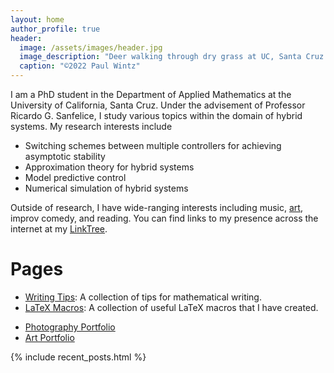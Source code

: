 ```yaml
---
layout: home
author_profile: true
header:
  image: /assets/images/header.jpg
  image_description: "Deer walking through dry grass at UC, Santa Cruz."
  caption: "©2022 Paul Wintz"
---
```


<!-- # About -->

I am a PhD student in the Department of Applied Mathematics at the University of California, Santa Cruz. Under the advisement of Professor Ricardo G. Sanfelice, I study various topics within the domain of hybrid systems. My research interests include 
- Switching schemes between multiple controllers for achieving asymptotic stability
- Approximation theory for hybrid systems
- Model predictive control
- Numerical simulation of hybrid systems

Outside of research, I have wide-ranging interests including music, [art](/art/), improv comedy, and reading. 
You can find links to my presence across the internet at my [LinkTree](https://linktr.ee/paulwintz). 

# Pages
<!-- - [CV](/cv)
- [Publications](/publications) -->
- [Writing Tips](/writing-tips/): A collection of tips for mathematical writing.
- [LaTeX Macros](/latex-macros/): A collection of useful LaTeX macros that I have created.
<!-- - [Music](/music) -->
- [Photography Portfolio](/photography/)
- [Art Portfolio](/art/)

{% include recent_posts.html %}